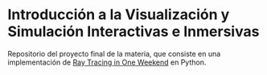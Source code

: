 # Introducción a la Visualización y Simulación Interactivas e Inmersivas

Repositorio del proyecto final de la materia, que consiste en una implementación de [Ray Tracing in One Weekend](https://raytracing.github.io/books/RayTracingInOneWeekend.html) en Python.